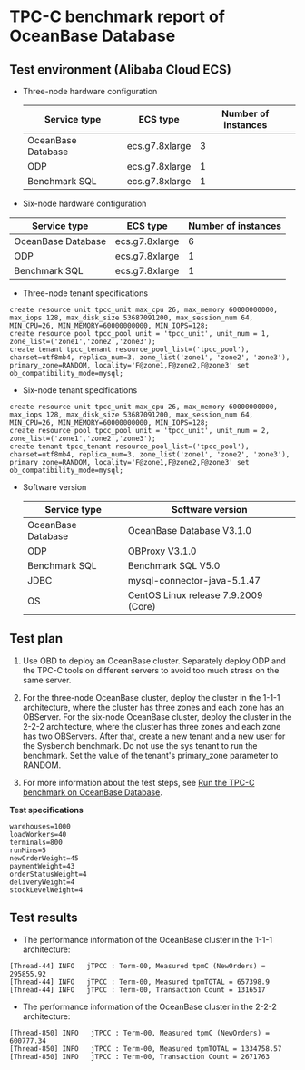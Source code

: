 TPC-C benchmark report of OceanBase Database 
=================================================================



Test environment (Alibaba Cloud ECS) 
---------------------------------------------------------

* Three-node hardware configuration

  

  |    Service type    |    ECS type    | Number of instances |
  |--------------------|----------------|---------------------|
  | OceanBase Database | ecs.g7.8xlarge | 3                   |
  | ODP                | ecs.g7.8xlarge | 1                   |
  | Benchmark SQL      | ecs.g7.8xlarge | 1                   |

  

* Six-node hardware configuration

  




|    Service type    |    ECS type    | Number of instances |
|--------------------|----------------|---------------------|
| OceanBase Database | ecs.g7.8xlarge | 6                   |
| ODP                | ecs.g7.8xlarge | 1                   |
| Benchmark SQL      | ecs.g7.8xlarge | 1                   |



* Three-node tenant specifications

  




```unknow
create resource unit tpcc_unit max_cpu 26, max_memory 60000000000, max_iops 128, max_disk_size 53687091200, max_session_num 64, MIN_CPU=26, MIN_MEMORY=60000000000, MIN_IOPS=128;
create resource pool tpcc_pool unit = 'tpcc_unit', unit_num = 1, zone_list=('zone1','zone2','zone3');
create tenant tpcc_tenant resource_pool_list=('tpcc_pool'), charset=utf8mb4, replica_num=3, zone_list('zone1', 'zone2', 'zone3'), primary_zone=RANDOM, locality='F@zone1,F@zone2,F@zone3' set ob_compatibility_mode=mysql;
```



* Six-node tenant specifications

  




```unknow
create resource unit tpcc_unit max_cpu 26, max_memory 60000000000, max_iops 128, max_disk_size 53687091200, max_session_num 64, MIN_CPU=26, MIN_MEMORY=60000000000, MIN_IOPS=128;
create resource pool tpcc_pool unit = 'tpcc_unit', unit_num = 2, zone_list=('zone1','zone2','zone3');
create tenant tpcc_tenant resource_pool_list=('tpcc_pool'), charset=utf8mb4, replica_num=3, zone_list('zone1', 'zone2', 'zone3'), primary_zone=RANDOM, locality='F@zone1,F@zone2,F@zone3' set ob_compatibility_mode=mysql;
```



* Software version

  

  |    Service type    |           Software version           |
  |--------------------|--------------------------------------|
  | OceanBase Database | OceanBase Database V3.1.0            |
  | ODP                | OBProxy V3.1.0                       |
  | Benchmark SQL      | Benchmark SQL V5.0                   |
  | JDBC               | mysql-connector-java-5.1.47          |
  | OS                 | CentOS Linux release 7.9.2009 (Core) |

  




Test plan 
------------------------------

1. Use OBD to deploy an OceanBase cluster. Separately deploy ODP and the TPC-C tools on different servers to avoid too much stress on the same server. 
2. For the three-node OceanBase cluster, deploy the cluster in the 1-1-1 architecture, where the cluster has three zones and each zone has an OBServer. For the six-node OceanBase cluster, deploy the cluster in the 2-2-2 architecture, where the cluster has three zones and each zone has two OBServers. After that, create a new tenant and a new user for the Sysbench benchmark. Do not use the sys tenant to run the benchmark. Set the value of the tenant's primary_zone parameter to RANDOM.

3. For more information about the test steps, see [Run the TPC-C benchmark on OceanBase Database](/en-US/3.performance-white-paper/5.test-the-tpc-c-of-apsaradb-for-oceanbase.md). 

**Test specifications** 

```shell
warehouses=1000
loadWorkers=40
terminals=800
runMins=5
newOrderWeight=45
paymentWeight=43
orderStatusWeight=4
deliveryWeight=4
stockLevelWeight=4
```



Test results 
---------------------------------

* The performance information of the OceanBase cluster in the 1-1-1 architecture:

  




```unknow
[Thread-44] INFO   jTPCC : Term-00, Measured tpmC (NewOrders) = 295855.92
[Thread-44] INFO   jTPCC : Term-00, Measured tpmTOTAL = 657398.9
[Thread-44] INFO   jTPCC : Term-00, Transaction Count = 1316517
```



* The performance information of the OceanBase cluster in the 2-2-2 architecture:

  




```unknow
[Thread-850] INFO   jTPCC : Term-00, Measured tpmC (NewOrders) = 600777.34
[Thread-850] INFO   jTPCC : Term-00, Measured tpmTOTAL = 1334758.57
[Thread-850] INFO   jTPCC : Term-00, Transaction Count = 2671763
```





